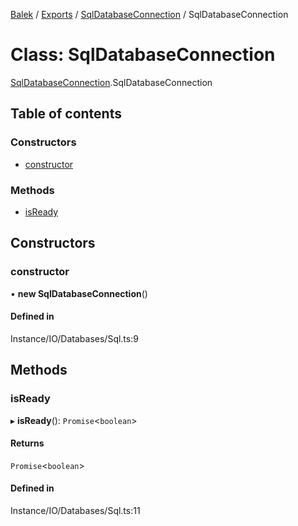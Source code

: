 [Balek](../README.md) / [Exports](../modules.md) / [SqlDatabaseConnection](../modules/SqlDatabaseConnection.md) / SqlDatabaseConnection

# Class: SqlDatabaseConnection

[SqlDatabaseConnection](../modules/SqlDatabaseConnection.md).SqlDatabaseConnection

## Table of contents

### Constructors

- [constructor](SqlDatabaseConnection.SqlDatabaseConnection.md#constructor)

### Methods

- [isReady](SqlDatabaseConnection.SqlDatabaseConnection.md#isready)

## Constructors

### constructor

• **new SqlDatabaseConnection**()

#### Defined in

Instance/IO/Databases/Sql.ts:9

## Methods

### isReady

▸ **isReady**(): `Promise`<`boolean`\>

#### Returns

`Promise`<`boolean`\>

#### Defined in

Instance/IO/Databases/Sql.ts:11
